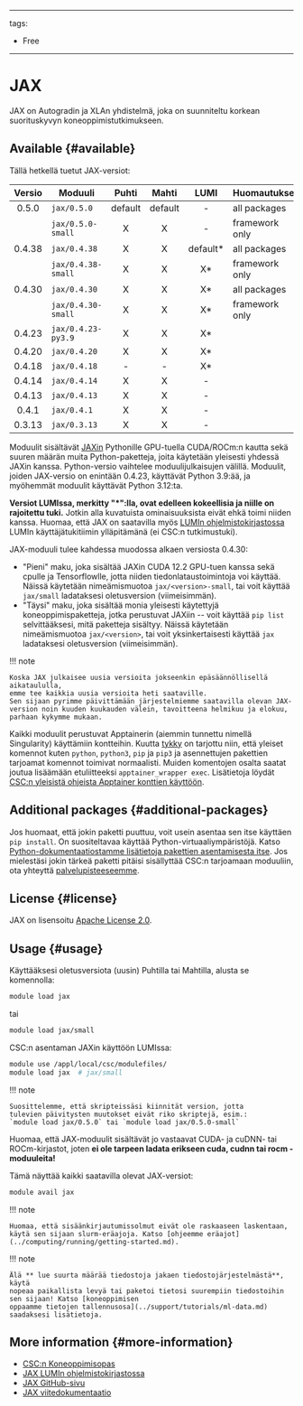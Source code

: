 
---
tags:
  - Free
---

# JAX

JAX on Autogradin ja XLAn yhdistelmä, joka on suunniteltu korkean suorituskyvyn koneoppimistutkimukseen.

## Available {#available}

Tällä hetkellä tuetut JAX-versiot:

| Versio  | Moduuli            | Puhti   | Mahti   | LUMI       | Huomautukset   |
|:-------:|--------------------|:-------:|:-------:|:----------:|----------------|
| 0.5.0   | `jax/0.5.0`        | default | default | -          | all packages   |
|         | `jax/0.5.0-small`  | X       | X       | -          | framework only |
| 0.4.38  | `jax/0.4.38`       | X       | X       | default*   | all packages   |
|         | `jax/0.4.38-small` | X       | X       | X*         | framework only |
| 0.4.30  | `jax/0.4.30`       | X       | X       | X*         | all packages   |
|         | `jax/0.4.30-small` | X       | X       | X*         | framework only |
| 0.4.23  | `jax/0.4.23-py3.9` | X       | X       | X*         |                |
| 0.4.20  | `jax/0.4.20`       | X       | X       | X*         |                |
| 0.4.18  | `jax/0.4.18`       | -       | -       | X*         |                |
| 0.4.14  | `jax/0.4.14`       | X       | X       | -          |                |
| 0.4.13  | `jax/0.4.13`       | X       | X       | -          |                |
| 0.4.1   | `jax/0.4.1`        | X       | X       | -          |                |
| 0.3.13  | `jax/0.3.13`       | X       | X       | -          |                |

Moduulit sisältävät [JAXin](https://github.com/google/jax/) Pythonille GPU-tuella CUDA/ROCm:n kautta sekä suuren määrän muita Python-paketteja, joita käytetään yleisesti yhdessä JAXin kanssa.
Python-versio vaihtelee moduulijulkaisujen välillä. Moduulit, joiden JAX-versio on enintään 0.4.23, käyttävät Python 3.9:ää, ja myöhemmät moduulit käyttävät Python 3.12:ta.

**Versiot LUMIssa, merkitty "*":lla, ovat edelleen kokeellisia ja niille on rajoitettu tuki.** Jotkin alla kuvatuista ominaisuuksista eivät ehkä toimi niiden kanssa.
Huomaa, että JAX on saatavilla myös [LUMIn ohjelmistokirjastossa](https://lumi-supercomputer.github.io/LUMI-EasyBuild-docs/j/jax/)
LUMIn käyttäjätukitiimin ylläpitämänä (ei CSC:n tutkimustuki).

JAX-moduuli tulee kahdessa muodossa alkaen versiosta 0.4.30:

- "Pieni" maku, joka sisältää JAXin CUDA 12.2 GPU-tuen kanssa sekä cpulle ja Tensorflowlle, jotta niiden tiedonlataustoimintoja voi käyttää. Näissä käytetään nimeämismuotoa
  `jax/<version>-small`, tai voit käyttää `jax/small` ladataksesi oletusversion (viimeisimmän).
- "Täysi" maku, joka sisältää monia yleisesti käytettyjä koneoppimispaketteja, jotka perustuvat JAXiin -- voit käyttää `pip list` selvittääksesi, mitä paketteja sisältyy. Näissä käytetään nimeämismuotoa `jax/<version>`,
  tai voit yksinkertaisesti käyttää `jax` ladataksesi oletusversion (viimeisimmän).

!!! note

    Koska JAX julkaisee uusia versioita jokseenkin epäsäännöllisellä aikataululla,
    emme tee kaikkia uusia versioita heti saataville.
    Sen sijaan pyrimme päivittämään järjestelmiemme saatavilla olevan JAX-version noin kuuden kuukauden välein, tavoitteena helmikuu ja elokuu, parhaan kykymme mukaan.

Kaikki moduulit perustuvat Apptainerin (aiemmin tunnettu nimellä Singularity) käyttämiin kontteihin. Kuutta [tykky](../computing/containers/tykky.md)
on tarjottu niin, että yleiset komennot kuten `python`, `python3`, `pip` ja `pip3` ja
asennettujen pakettien tarjoamat komennot toimivat normaalisti.
Muiden komentojen osalta saatat joutua lisäämään etuliitteeksi
`apptainer_wrapper exec`. Lisätietoja löydät [CSC:n yleisistä
ohjeista Apptainer
konttien käyttöön](../computing/containers/run-existing.md).

## Additional packages {#additional-packages}

Jos huomaat, että jokin paketti puuttuu, voit usein asentaa sen itse käyttäen `pip install`. On suositeltavaa käyttää Python-virtuaaliympäristöjä. Katso [Python-dokumentaatiostamme lisätietoja
pakettien asentamisesta
itse](../support/tutorials/python-usage-guide.md#installing-python-packages-to-existing-modules).
Jos mielestäsi jokin tärkeä paketti pitäisi sisällyttää
CSC:n tarjoamaan moduuliin, ota yhteyttä [palvelupisteeseemme](../support/contact.md).

## License {#license}

JAX on lisensoitu [Apache License
2.0](https://github.com/google/jax/blob/main/LICENSE).

## Usage {#usage}

Käyttääksesi oletusversiota (uusin) Puhtilla tai Mahtilla, alusta se komennolla:

```bash
module load jax
```

tai
```bash
module load jax/small
```

CSC:n asentaman JAXin käyttöön LUMIssa:

```bash
module use /appl/local/csc/modulefiles/
module load jax  # jax/small
```

!!! note

    Suosittelemme, että skripteissäsi kiinnität version, jotta
    tulevien päivitysten muutokset eivät riko skriptejä, esim.:
    `module load jax/0.5.0` tai `module load jax/0.5.0-small`

Huomaa, että JAX-moduulit sisältävät jo vastaavat
CUDA- ja cuDNN- tai ROCm-kirjastot, joten **ei ole tarpeen ladata erikseen
cuda, cudnn tai rocm -moduuleita!**

Tämä näyttää kaikki saatavilla olevat JAX-versiot:

```bash
module avail jax
```

!!! note

    Huomaa, että sisäänkirjautumissolmut eivät ole raskaaseen laskentaan, 
    käytä sen sijaan slurm-eräajoja. Katso [ohjeemme eräajot]
    (../computing/running/getting-started.md).

!!! note

    Älä ** lue suurta määrää tiedostoja jakaen tiedostojärjestelmästä**, käytä
    nopeaa paikallista levyä tai paketoi tietosi suurempiin tiedostoihin sen sijaan! Katso [koneoppimisen
    oppaamme tietojen tallennusosa](../support/tutorials/ml-data.md) saadaksesi lisätietoja.

## More information {#more-information}

- [CSC:n Koneoppimisopas](../support/tutorials/ml-guide.md)
- [JAX LUMIn ohjelmistokirjastossa](https://lumi-supercomputer.github.io/LUMI-EasyBuild-docs/j/jax/)
- [JAX GitHub-sivu](https://github.com/google/jax)
- [JAX viitedokumentaatio](https://jax.readthedocs.io/en/latest/)

